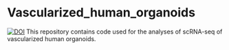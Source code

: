 # Vascularized_human_organoids
[![DOI](https://zenodo.org/badge/DOI/10.5281/zenodo.15428662.svg)](https://doi.org/10.5281/zenodo.15428662)
This repository contains code used for the analyses of scRNA-seq of vascularized human organoids.
